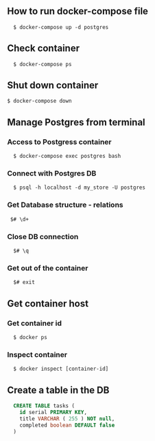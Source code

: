 ## How to run docker-compose file
```terminal
  $ docker-compose up -d postgres
```

## Check container
```terminal
  $ docker-compose ps
```

## Shut down container
```terminal
$ docker-compose down
```

## Manage Postgres from terminal
### Access to Postgress container
```terminal
  $ docker-compose exec postgres bash
```

### Connect with Postgres DB
```terminal
  $ psql -h localhost -d my_store -U postgres
```

### Get Database structure - relations
```terminal
 $# \d+
```

### Close DB connection
```terminal
  $# \q
```

### Get out of the container
```terminal
  $# exit
```

## Get container host
### Get container id
```terminal
  $ docker ps
```

### Inspect container
```terminal
  $ docker inspect [container-id]
```

## Create a table in the DB
```sql
  CREATE TABLE tasks (
    id serial PRIMARY KEY,
    title VARCHAR ( 255 ) NOT null,
    completed boolean DEFAULT false
  )
```


